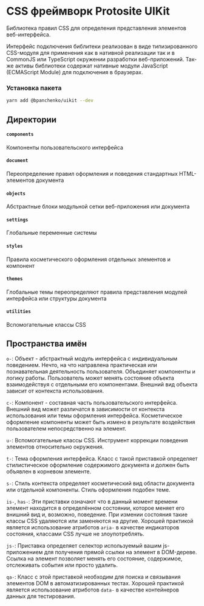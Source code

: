 # CSS фреймворк Protosite UIKit

Библиотека правил CSS для определения представления элементов веб-интерфейса.

Интерфейс подключения библитеки реализован в виде типизированного CSS-модуля для применения как в нативной реализации так и в CommonJS или
TypeScript окружении разработки веб-приложений. Так-же активы библиотеки содержат нативные модули JavaScript (ECMAScript Module) для
подключения в браузерах.

### Установка пакета

```bash
yarn add @bpanchenko/uikit --dev
```

## Директории

#### `components`

Компоненты пользовательского интерфейса

#### `document`

Переопределение правил оформления и поведения стандартных HTML-элементов документа

#### `objects`

Абстрактные блоки модульной сетки веб-приложения или документа

#### `settings`

Глобальные переменные системы

#### `styles`

Правила косметического оформления отдельных элементов и компонент

#### `themes`

Глобальные темы переопределяют правила представления модулей интерфейса или структуры документа

#### `utilities`

Вспомогательные классы CSS

## Пространства имён

`o-`: Объект - абстрактный модуль интерфейса с индивидуальным поведением. Нечто, на что направлена практическая или познавательная
деятельность пользователя. Объединяет компоненты и логику работы. Пользователь может менять состояние объекта взаимодействуя с отдельными
его компонентами. Внешний вид объекта зависит от контекста использования.

`c-`: Компонент - составная часть пользовательского интерфейса. Внешний вид может различатся в зависимости от контекста использования или
темы оформления интерфейса. Косметическое оформление компоненты может быть измено в результате воздействия пользователем непосредственно на
элемент.

`u-`: Вспомогательные классы CSS. Инструмент коррекции поведения элементов относительно окружения.

`t-`: Тема оформления интерфейса. Класс с такой приставкой определяет стилистическое оформление содержимого документа и должен быть объявлен
в корневом элементе.

`s-`: Стиль контекста определяет косметический вид области документа или отдельной компоненты. Стиль оформления подобен теме.

`is-`, `has-`: Эти приставки означают что в данный момент времени элемент находится в определённом состоянии, которое меняет его внишний вид
и, возможно, поведение. При измении состояния такие классы CSS удаляются или заменяются на другие. Хорошей практикой является использование
атриботов `aria-` в качестве индикаторов состояния, классами CSS лучше не злоупотреблять.

`js-`: Приставка определяет селектор используемый вашим js-приложением для получения прямой ссылки на элемент в DOM-дереве. Ссылка на
элемент позволяет менять его состояние, содержимое, отслеживать события или просто удалить.

`qa-`: Класс с этой приставкой необходим для поиска и связывания элементов DOM в автоматизированных тестах. Хорошей практикой является
использование атриботов `data-` в качестве контейнеров данных для тестирования.
